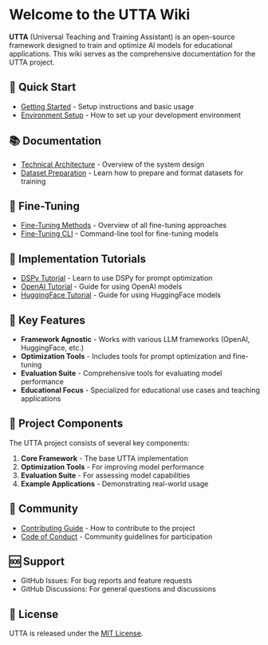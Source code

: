 # Welcome to the UTTA Wiki

**UTTA** (Universal Teaching and Training Assistant) is an open-source framework designed to train and optimize AI models for educational applications. This wiki serves as the comprehensive documentation for the UTTA project.

## 🚀 Quick Start

* [Getting Started](Getting-Started) - Setup instructions and basic usage
* [Environment Setup](Environment-Setup) - How to set up your development environment

## 📚 Documentation

* [Technical Architecture](Technical-Architecture) - Overview of the system design
* [Dataset Preparation](Dataset-Preparation) - Learn how to prepare and format datasets for training

## 🔧 Fine-Tuning

* [Fine-Tuning Methods](Fine-Tuning-Methods) - Overview of all fine-tuning approaches
* [Fine-Tuning CLI](Fine-Tuning-CLI) - Command-line tool for fine-tuning models

## 📘 Implementation Tutorials

* [DSPy Tutorial](DSPy-Tutorial) - Learn to use DSPy for prompt optimization
* [OpenAI Tutorial](OpenAI-Tutorial) - Guide for using OpenAI models
* [HuggingFace Tutorial](HuggingFace-Tutorial) - Guide for using HuggingFace models

## 🔑 Key Features

* **Framework Agnostic** - Works with various LLM frameworks (OpenAI, HuggingFace, etc.)
* **Optimization Tools** - Includes tools for prompt optimization and fine-tuning
* **Evaluation Suite** - Comprehensive tools for evaluating model performance
* **Educational Focus** - Specialized for educational use cases and teaching applications

## 🧩 Project Components

The UTTA project consists of several key components:

1. **Core Framework** - The base UTTA implementation
2. **Optimization Tools** - For improving model performance
3. **Evaluation Suite** - For assessing model capabilities
4. **Example Applications** - Demonstrating real-world usage

## 🤝 Community

* [Contributing Guide](Contributing) - How to contribute to the project
* [Code of Conduct](Code-of-Conduct) - Community guidelines for participation

## 🆘 Support

* GitHub Issues: For bug reports and feature requests
* GitHub Discussions: For general questions and discussions

## 📄 License

UTTA is released under the [MIT License](https://github.com/UVU-AI-Innovate/UTTA/blob/main/LICENSE). 